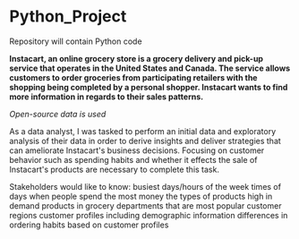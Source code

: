 # Python_Project
Repository will contain Python code

 **Instacart, an online grocery store is a grocery delivery and pick-up service that operates in the United States and Canada. The service allows customers to order groceries from participating retailers with the shopping being completed by a personal shopper. Instacart wants to find more information in regards to their sales patterns.**   


 *Open-source data is used*   

As a data analyst, I was tasked to perform an initial data and exploratory analysis of their data in order to derive insights and deliver strategies that can ameliorate Instacart's business decisions. Focusing on customer behavior such as spending habits and whether it effects the sale of Instacart's products are necessary to complete this task. 


Stakeholders would like to know:
busiest days/hours of the week
times of days when people spend the most money 
the types of products high in demand 
products in grocery departments that are most popular 
customer regions
customer profiles including demographic information
differences in ordering habits based on customer profiles
